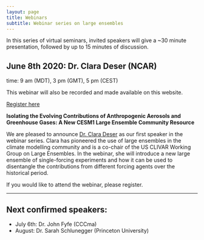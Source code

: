 ```yaml
---
layout: page
title: Webinars
subtitle: Webinar series on large ensembles
---
```


In this series of virtual seminars, invited speakers will give a ~30 minute presentation, followed by up to 15 minutes of discussion.


## June 8th 2020: Dr. Clara Deser (NCAR)
time: 9 am (MDT), 3 pm (GMT), 5 pm (CEST)

This webinar will also be recorded and made available on this website.

<div style="text-align:left;">
<a class="btn btn-success" href="https://large-ensemble.github.io/webinars/registration">Register here</a>
</div>

**Isolating the Evolving Contributions of Anthropogenic Aerosols and Greenhouse Gases: A New CESM1 Large Ensemble Community Resource**

We are pleased to announce [Dr. Clara Deser](http://www.cgd.ucar.edu/staff/cdeser/) as our first speaker in the webinar series. Clara has pioneered the use of large ensembles in the climate modelling community and is a co-chair of the US CLIVAR Working Group on Large Ensembles. In the webinar, she will introduce a new large ensemble of single-forcing experiments and how it can be used to disentangle the contributions from different forcing agents over the historical period.

If you would like to attend the webinar, please register.

---
## Next confirmed speakers:
  - July 6th: Dr. John Fyfe (CCCma)
  - August: Dr. Sarah Schlunegger (Princeton University)


